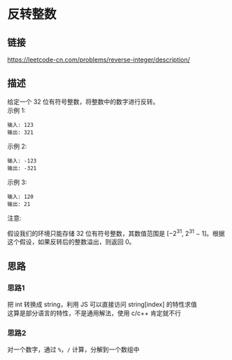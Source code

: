 # 反转整数 

## 链接
https://leetcode-cn.com/problems/reverse-integer/description/  

## 描述
给定一个 32 位有符号整数，将整数中的数字进行反转。  
示例 1:
```text
输入: 123
输出: 321
```
示例 2:
```text
输入: -123
输出: -321
```
示例 3:
```text
输入: 120
输出: 21
```
注意:

假设我们的环境只能存储 32 位有符号整数，其数值范围是 [−2<sup>31</sup>,  2<sup>31</sup> − 1]。根据这个假设，如果反转后的整数溢出，则返回 0。

## 思路

### 思路1 

把 int 转换成 string，利用 JS 可以直接访问 string[index] 的特性求值   
这算是部分语言的特性，不是通用解法，使用 c/c++ 肯定就不行   

### 思路2 
对一个数字，通过 `%`，`/` 计算，分解到一个数组中   
